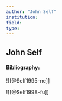 ```yaml
---
author: "John Self"
institution:
field:
type:
---
```


## John Self
#### Bibliography:

![[@Self1995-ne]]

![[@Self1998-fu]]